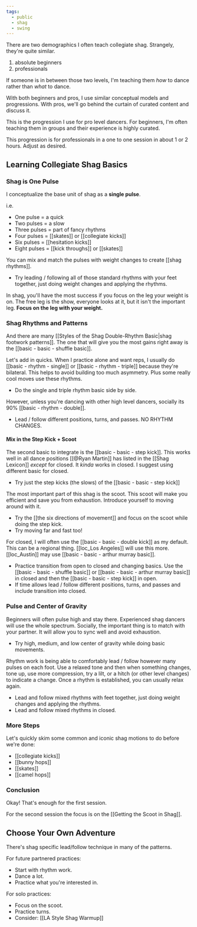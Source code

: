 ```yaml
---
tags:
  - public
  - shag
  - swing
---
```

There are two demographics I often teach collegiate shag. Strangely, they're quite similar.
1. absolute beginners
2. professionals

If someone is in between those two levels, I'm teaching them *how* to dance rather than *what* to dance.

With both beginners and pros, I use similar conceptual models and progressions. With pros, we'll go behind the curtain of curated content and discuss it.

This is the progression I use for pro level dancers. For beginners, I'm often teaching them in groups and their experience is highly curated.

This progression is for professionals in a one to one session in about 1 or 2 hours. Adjust as desired.
## Learning Collegiate Shag Basics
### Shag is One Pulse
I conceptualize the base unit of shag as a **single pulse**.

i.e.
- One pulse = a quick
- Two pulses = a slow
- Three pulses = part of fancy rhythms
- Four pulses = [[skates]] or [[collegiate kicks]]
- Six pulses = [[hesitation kicks]]
- Eight pulses = [[kick throughs]] or [[skates]]

You can mix and match the pulses with weight changes to create [[shag rhythms]].
- Try leading / following all of those standard rhythms with your feet together, just doing weight changes and applying the rhythms.

In shag, you'll have the most success if you focus on the leg your weight is on. The free leg is the show, everyone looks at it, but it isn't the important leg. **Focus on the leg with your weight.**
### Shag Rhythms and Patterns
And there are many [[Styles of the Shag Double-Rhythm Basic|shag footwork patterns]]. The one that will give you the most gains right away is the [[basic - basic - shuffle basic]].

Let's add in quicks. When I practice alone and want reps, I usually do [[basic - rhythm - single]] or [[basic - rhythm - triple]] because they're bilateral. This helps to avoid building too much asymmetry. Plus some really cool moves use these rhythms.
- Do the single and triple rhythm basic side by side.

However, unless you're dancing with other high level dancers, socially its 90% [[basic - rhythm - double]]. 
- Lead / follow different positions, turns, and passes. NO RHYTHM CHANGES.
#### Mix in the Step Kick + Scoot
The second basic to integrate is the [[basic - basic - step kick]]. This works well in all dance positions [[@Ryan Martin]] has listed in the [[Shag Lexicon]] *except* for closed. It *kinda* works in closed. I suggest using different basic for closed.
- Try just the step kicks (the slows) of the [[basic - basic - step kick]]

The most important part of this shag is the scoot. This scoot will make you efficient and save you from exhaustion. Introduce yourself to moving around with it.
- Try the [[the six directions of movement]] and focus on the scoot while doing the step kick.
- Try moving far and fast too!

For closed, I will often use the [[basic - basic - double kick]] as my default. This can be a regional thing. [[loc_Los Angeles]] will use this more. [[loc_Austin]] may use [[basic - basic - arthur murray basic]].
- Practice transition from open to closed and changing basics. Use the [[basic - basic - shuffle basic]] or [[basic - basic - arthur murray basic]] in closed and then the [[basic - basic - step kick]] in open.
- If time allows lead / follow different positions, turns, and passes and include transition into closed.
### Pulse and Center of Gravity
Beginners will often pulse high and stay there. Experienced shag dancers will use the whole spectrum. Socially, the important thing is to match with your partner. It will allow you to sync well and avoid exhaustion.
- Try high, medium, and low center of gravity while doing basic movements.

Rhythm work is being able to comfortably lead / follow however many pulses on each foot.  Use a relaxed tone and then when something changes, tone up, use more compression, try a lilt, or a hitch (or other level changes) to indicate a change. Once a rhythm is established, you can usually relax again.
- Lead and follow mixed rhythms with feet together, just doing weight changes and applying the rhythms.
- Lead and follow mixed rhythms in closed.
### More Steps
Let's quickly skim some common and iconic shag motions to do before we're done:
- [[collegiate kicks]]
- [[bunny hops]]
- [[skates]]
- [[camel hops]]
### Conclusion
Okay! That's enough for the first session.

For the second session the focus is on the [[Getting the Scoot in Shag]].
## Choose Your Own Adventure
There's shag specific lead/follow technique in many of the patterns.

For future partnered practices:
- Start with rhythm work.
- Dance a lot.
- Practice what you're interested in.

For solo practices:
- Focus on the scoot.
- Practice turns.
- Consider: [[LA Style Shag Warmup]]